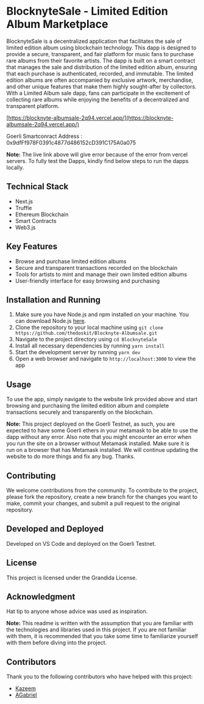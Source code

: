 # BlocknyteSale - Limited Edition Album Marketplace

BlocknyteSale is a decentralized application that facilitates the sale of limited edition album using blockchain technology. This dapp is designed to provide a secure, transparent, and fair platform for music fans to purchase rare albums from their favorite artists. The dapp is built on a smart contract that manages the sale and distribution of the limited edition album, ensuring that each purchase is authenticated, recorded, and immutable. The limited edition albums are often accompanied by exclusive artwork, merchandise, and other unique features that make them highly sought-after by collectors. With a Limited Album sale dapp, fans can participate in the excitement of collecting rare albums while enjoying the benefits of a decentralized and transparent platform.

[https://blocknyte-albumsale-2q94.vercel.app/](https://blocknyte-albumsale-2q94.vercel.app/)

Goerli Smartconract Address : 0x9dfFf978F0391c4877d486152cD391C175A0a075

**Note:** The live link above will give error because of the error from vercel servers. To fully test the Dapps, kindly find below steps to run the dapps locally.

## Technical Stack

- Next.js
- Truffle
- Ethereum Blockchain
- Smart Contracts
- Web3.js

## Key Features

- Browse and purchase limited edition albums
- Secure and transparent transactions recorded on the blockchain
- Tools for artists to mint and manage their own limited edition albums
- User-friendly interface for easy browsing and purchasing

## Installation and Running

1. Make sure you have Node.js and npm installed on your machine. You can download Node.js [here](https://nodejs.org/en/download/).
2. Clone the repository to your local machine using `git clone https://github.com/thedoskit/Blocknyte-Albumsale.git`
3. Navigate to the project directory using `cd BlocknyteSale`
4. Install all necessary dependencies by running `yarn install`
5. Start the development server by running `yarn dev`
6. Open a web browser and navigate to `http://localhost:3000` to view the app

## Usage

To use the app, simply navigate to the website link provided above and start browsing and purchasing the limited edition album and complete transactions securely and transparently on the blockchain.

**Note:** This project deployed on the Goerli Testnet, as such, you are expected to have some Goerli ethers in your metamask to be able to use the dapp without any error. Also note that you might encounter an error when you run the site on a browser without Metamask installed. Make sure it is run on a browser that has Metamask installed. We will continue updating the website to do more things and fix any bug. Thanks.

## Contributing

We welcome contributions from the community. To contribute to the project, please fork the repository, create a new branch for the changes you want to make, commit your changes, and submit a pull request to the original repository.

## Developed and Deployed

Developed on VS Code and deployed on the Goerli Testnet.

## License

This project is licensed under the Grandida License.

## Acknowledgment

Hat tip to anyone whose advice was used as inspiration.

**Note:** This readme is written with the assumption that you are familiar with the technologies and libraries used in this project. If you are not familiar with them, it is recommended that you take some time to familiarize yourself with them before diving into the project.

## Contributors

Thank you to the following contributors who have helped with this project:

- [Kazeem](https://github.com/thedoskit)
- [AGabriel](https://github.com/)

